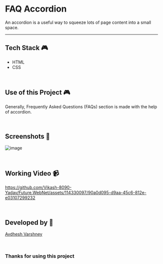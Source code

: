 # FAQ Accordion

An accordion is a useful way to squeeze lots of page content into a small space.

--- 

## **Tech Stack 🎮**

- HTML
- CSS

<br>

## **Use of this Project 🎮**

Generally, Frequently Asked Questions (FAQs) section is made with the help of accordion.

<br>

## **Screenshots 📸**

![image](https://github.com/Vikash-8090-Yadav/Future.WebNet/assets/114330097/fd23f230-f197-4e8a-9e01-cce82229ed11)

<br>

## **Working Video 📹**

https://github.com/Vikash-8090-Yadav/Future.WebNet/assets/114330097/90a0d095-d9aa-45c6-812e-e03107299232

<br>

## **Developed by 👦**

[Avdhesh Varshney](https://github.com/Avdhesh-Varshney)

<br>

### **Thanks for using this project**

